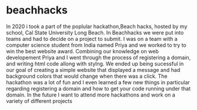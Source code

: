 # beachhacks
In 2020 i took a part of the poplular hackathon,Beach hacks, hosted by my school, Cal State University Long Beach. In Beachhacks we were put into teams and had to decide on a project to submit. I was on a team with a computer science student from India named Priya and we worked to try to win the best website award. Combining our knowledge on web developement Priya and I went through the process of registering a domain, and writing html code allong with stylng. We ended up being sucessful in our goal of creating a simple website that displayed a message and had background colors that would change when there was a click. The hackathon was a lot of fun and I even learned a few new things in particular regarding registering a domain and how to get your code running under that domain. In the future I want to attend more hackathons and work on a variety of different projects
